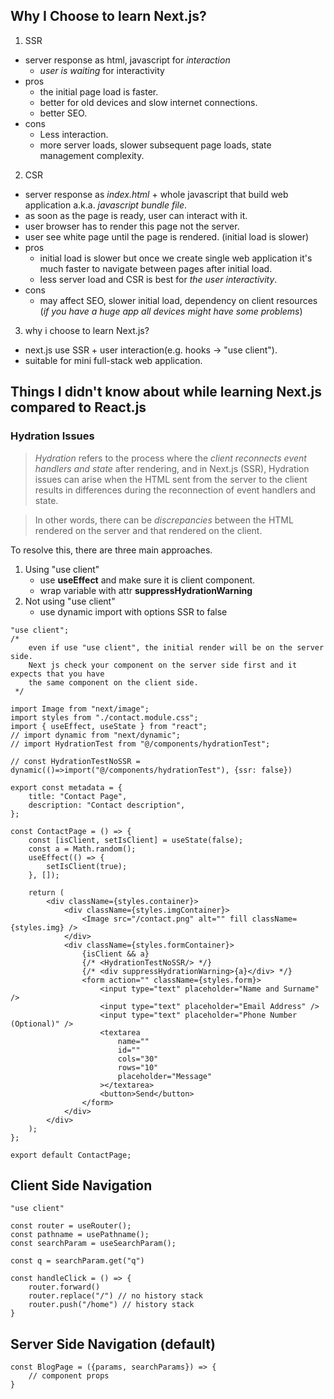 
## Why I Choose to learn Next.js?
1. SSR
- server response as html, javascript for *interaction*
    -  *user is waiting* for interactivity
- pros
    - the initial page load is faster.
    - better for old devices and slow internet connections.
    - better SEO.
- cons
    - Less interaction.
    - more server loads, slower subsequent page loads, state management complexity.

2. CSR
- server response as *index.html* + whole javascript that build web application a.k.a. *javascript bundle file*.
- as soon as the page is ready, user can interact with it.
- user browser has to render this page not the server.
- user see white page until the page is rendered. (initial load is slower)
- pros
    - initial load is slower but once we create single web application it's much faster to navigate between pages after initial load.
    - less server load and CSR is best for *the user interactivity*.
- cons
    - may affect SEO, slower initial load, dependency on client resources (*if you have a huge app all devices might have some problems*)

3. why i choose to learn Next.js? 
- next.js use SSR + user interaction(e.g. hooks -> "use client").
- suitable for mini full-stack web application. 

## Things I didn't know about while learning Next.js compared to React.js
### Hydration Issues
> *Hydration* refers to the process where the *client reconnects event handlers and state* after rendering, and in Next.js (SSR), Hydration issues can arise when the HTML sent from the server to the client results in differences during the reconnection of event handlers and state. 

> In other words, there can be *discrepancies* between the HTML rendered on the server and that rendered on the client.

To resolve this, there are three main approaches.

1. Using "use client"
    - use **useEffect** and make sure it is client component.
    - wrap variable with attr **suppressHydrationWarning**
2. Not using "use client"
    - use dynamic import with options SSR to false

```
"use client";
/* 
    even if use "use client", the initial render will be on the server side.
    Next js check your component on the server side first and it expects that you have
    the same component on the client side.
 */

import Image from "next/image";
import styles from "./contact.module.css";
import { useEffect, useState } from "react";
// import dynamic from "next/dynamic";
// import HydrationTest from "@/components/hydrationTest";

// const HydrationTestNoSSR = dynamic(()=>import("@/components/hydrationTest"), {ssr: false})

export const metadata = {
    title: "Contact Page",
    description: "Contact description",
};

const ContactPage = () => {
    const [isClient, setIsClient] = useState(false);
    const a = Math.random();
    useEffect(() => {
        setIsClient(true);
    }, []);

    return (
        <div className={styles.container}>
            <div className={styles.imgContainer}>
                <Image src="/contact.png" alt="" fill className={styles.img} />
            </div>
            <div className={styles.formContainer}>
                {isClient && a}
                {/* <HydrationTestNoSSR/> */}
                {/* <div suppressHydrationWarning>{a}</div> */}
                <form action="" className={styles.form}>
                    <input type="text" placeholder="Name and Surname" />
                    <input type="text" placeholder="Email Address" />
                    <input type="text" placeholder="Phone Number (Optional)" />
                    <textarea
                        name=""
                        id=""
                        cols="30"
                        rows="10"
                        placeholder="Message"
                    ></textarea>
                    <button>Send</button>
                </form>
            </div>
        </div>
    );
};

export default ContactPage;
```
## Client Side Navigation
```
"use client"

const router = useRouter();
const pathname = usePathname();
const searchParam = useSearchParam();

const q = searchParam.get("q")

const handleClick = () => {
    router.forward()
    router.replace("/") // no history stack
    router.push("/home") // history stack
}
```

## Server Side Navigation (default)

```
const BlogPage = ({params, searchParams}) => {
    // component props
}
```
